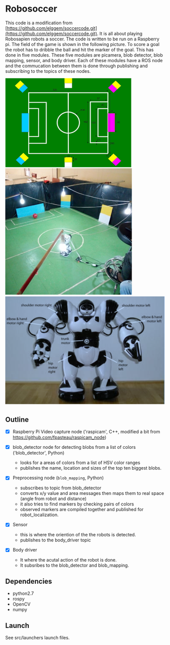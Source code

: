 # Robosoccer
This code is a modification from [https://github.com/elggem/soccercode.git](https://github.com/elggem/soccercode.git). It is all about playing Robosapien robots a soccer. The code is written to be run on a Raspberry pi. The field of the game is shown in the following picture. To score a goal the robot has to dribble the ball and hit the marker of the goal. This has done in five modules. These five modules are picamera, blob detector, blob mapping, sensor, and body driver. Each of these modules have a ROS node and the commucation between them is done through publishing and subscribing to the topics of these nodes. 


<img src="images/img03.png" alt="drawing" width="400"/> <img src="images/img01.png" alt="drawing" width="400"/>
![caption](images/img02.png)
## Outline

  - [X] Raspberry Pi Video capture node ('raspicam', C++, modified a bit from https://github.com/fpasteau/raspicam_node)
  - [X] blob_detector node for detecting blobs from a list of colors ('blob_detector', Python)
    - looks for a areas of colors from a list of HSV color ranges
    - publishes the name, location and sizes of the top ten biggest blobs.

  - [X] Preprocessing node (`blob_mapping`, Python)
    - subscribes to topic from blob_detector
    - converts x/y value and area messages then 
      maps them to real space (angle from robot and distance)
    - it also tries to find markers by checking pairs of colors
    - observed markers are compiled together and published for robot_localization.
  - [X] Sensor 
    - this is where the oriention of the the robots is detected.
    - publishes to the body_driver topic
          
  - [X] Body driver
    - It where the acutal action of the robot is done.
    - It subsribes to the blob_detector and blob_mapping.
## Dependencies
- python2.7
- rospy
- OpenCV
- numpy

## Launch

See src/launchers launch files.

